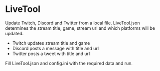 # LiveTool

Update Twitch, Discord and Twitter from a local file. LiveTool.json determines the stream title, game, stream url and which platforms will be updated.

- Twitch updates stream title and game
- Discord posts a message with title and url
- Twitter posts a tweet with title and url

Fill LiveTool.json and config.ini with the required data and run.

